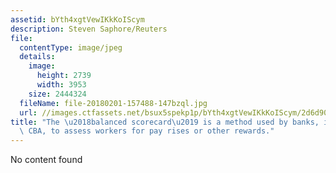 ```yaml
---
assetid: bYth4xgtVewIKkKoIScym
description: Steven Saphore/Reuters
file:
  contentType: image/jpeg
  details:
    image:
      height: 2739
      width: 3953
    size: 2444324
  fileName: file-20180201-157488-147bzql.jpg
  url: //images.ctfassets.net/bsux5spekp1p/bYth4xgtVewIKkKoIScym/2d6d901dc76959940ce8aeae225e55ef/file-20180201-157488-147bzql.jpg
title: "The \u2018balanced scorecard\u2019 is a method used by banks, including the\
  \ CBA, to assess workers for pay rises or other rewards."
---
```

No content found